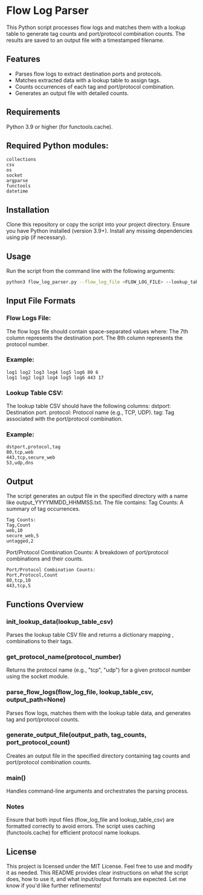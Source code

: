 # Flow Log Parser
This Python script processes flow logs and matches them with a lookup table to generate tag counts and port/protocol combination counts. The results are saved to an output file with a timestamped filename.
## Features
- Parses flow logs to extract destination ports and protocols.
- Matches extracted data with a lookup table to assign tags.
- Counts occurrences of each tag and port/protocol combination.
- Generates an output file with detailed counts.
## Requirements
Python 3.9 or higher (for functools.cache).
## Required Python modules:
```text
collections
csv
os
socket
argparse
functools
datetime
```
## Installation
Clone this repository or copy the script into your project directory.
Ensure you have Python installed (version 3.9+).
Install any missing dependencies using pip (if necessary).

## Usage
Run the script from the command line with the following arguments:
```bash
python3 flow_log_parser.py --flow_log_file <FLOW_LOG_FILE> --lookup_table_csv <LOOKUP_TABLE_CSV> --output_path <OUTPUT_DIRECTORY>
```

## Input File Formats
### Flow Logs File:
The flow logs file should contain space-separated values where:
The 7th column represents the destination port.
The 8th column represents the protocol number.
### Example:
```text
log1 log2 log3 log4 log5 log6 80 6
log1 log2 log3 log4 log5 log6 443 17
```
### Lookup Table CSV:
The lookup table CSV should have the following columns:
dstport: Destination port.
protocol: Protocol name (e.g., TCP, UDP).
tag: Tag associated with the port/protocol combination.
### Example:
```text
dstport,protocol,tag
80,tcp,web
443,tcp,secure_web
53,udp,dns
```
## Output
The script generates an output file in the specified directory with a name like output_YYYYMMDD_HHMMSS.txt. The file contains:
Tag Counts: A summary of tag occurrences.
```text
Tag Counts:
Tag,Count
web,10
secure_web,5
untagged,2
```
Port/Protocol Combination Counts: A breakdown of port/protocol combinations and their counts.
```text
Port/Protocol Combination Counts:
Port,Protocol,Count
80,tcp,10
443,tcp,5
```
## Functions Overview
### init_lookup_data(lookup_table_csv)
Parses the lookup table CSV file and returns a dictionary mapping <port>,<protocol> combinations to their tags.
### get_protocol_name(protocol_number)
Returns the protocol name (e.g., "tcp", "udp") for a given protocol number using the socket module.
### parse_flow_logs(flow_log_file, lookup_table_csv, output_path=None)
Parses flow logs, matches them with the lookup table data, and generates tag and port/protocol counts.
### generate_output_file(output_path, tag_counts, port_protocol_count)
Creates an output file in the specified directory containing tag counts and port/protocol combination counts.
### main()
Handles command-line arguments and orchestrates the parsing process.
### Notes
Ensure that both input files (flow_log_file and lookup_table_csv) are formatted correctly to avoid errors.
The script uses caching (functools.cache) for efficient protocol name lookups.
## License
This project is licensed under the MIT License. Feel free to use and modify it as needed. This README provides clear instructions on what the script does, how to use it, and what input/output formats are expected. Let me know if you'd like further refinements!

